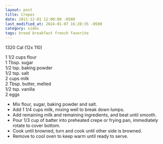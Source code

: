 ```yaml
---
layout: post
title: Crepes
date: 2011-12-01 12:00:00 -0500
last_modified_at: 2024-01-07 16:20:35 -0500
category: sides
tags: bread breakfast french favorite
---
```

1320 Cal (12x 110)
  
1 1/2 cups flour  
1 Tbsp. sugar  
1/2 tsp. baking powder  
1/2 tsp. salt  
2 cups milk  
2 Tbsp. butter, melted  
1/2 tsp. vanilla  
2 eggs  

* Mix flour, sugar, baking powder and salt.
* Add 1 1/4 cups milk, mixing well to break down lumps.
* Add remaining milk and remaining ingredients, and beat until smooth.
* Pour 1/3 cup of batter into preheated crepe or frying pan, immediately rotate to cover bottom.
* Cook until browned, turn and cook until other side is browned.
* Remove to cool oven to keep warm until ready to serve.
